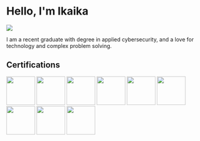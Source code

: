 <!--
Template from https://github.com/Test-MyDFIR/Test-MyDFIR/blob/main/README.md https://www.youtube.com/watch?v=p59B-I67yf8
-->
# Hello, I'm Ikaika
<a href="https://linkedin.com/in/ikaikaleite"><img src="https://img.shields.io/badge/-LinkedIn-0072b1?&style=for-the-badge&logo=linkedin&logoColor=white" /></a>

I am a recent graduate with degree in applied cybersecurity, and a love for technology and complex problem solving.

## Certifications
<div>
<img src="https://images.contentstack.io/v3/assets/blt36c2e63521272fdc/blte92616127ffc3f86/63c71c14d1f34304558a3621/GPEN.png" width="75" height="75"/>
<img src="https://images.contentstack.io/v3/assets/blt36c2e63521272fdc/bltc338fb0d9bc00d53/63c71c175291cc643f1f1704/GWAPT.png" width="75" height="75"/>
<img src="https://images.contentstack.io/v3/assets/blt36c2e63521272fdc/bltd42dcd7c5c4c108c/63c71c13d1f34304558a361d/GCIH.png" width="75" height="75"/>
<img src="https://images.contentstack.io/v3/assets/blt36c2e63521272fdc/blt0dfbe20e1c67b63f/63c71c119ba93014827b0221/GCFA.png" width="75" height="75"/>
<img src="https://images.contentstack.io/v3/assets/blt36c2e63521272fdc/blt0d37113d804c79ff/63c71c14a03edb10af48d773/GPYC.png" width="75" height="75"/>
<img src="https://images.contentstack.io/v3/assets/blt36c2e63521272fdc/bltdf89d49139b50923/63c71c1304062b163ae4ea6d/GCIA.png" width="75" height="75"/>
<img src="https://images.contentstack.io/v3/assets/blt36c2e63521272fdc/bltb1222898f9767938/63c71c179ba93014827b0225/GSEC.png" width="75" height="75"/>
<img src="https://images.contentstack.io/v3/assets/blt36c2e63521272fdc/bltc240519f790a877f/63c71c17098365433cc9a31e/GISF.png" width="75" height="75"/>
<img src="https://images.contentstack.io/v3/assets/blt36c2e63521272fdc/blt8a47e5af660fe727/63c71c1708b84c3d9e4c98df/GFACT.png" width="75" height="75"/>
</div>

<!--
## Skills
[Provide skills and associated project. Make sure to hyperlink the project - Remove this afterwards]]

| Skill                                         | Associated Project         |
|-----------------------------------------------|----------------------------|
| SIEM Implementation and Log Analysis          | <a href="https://google.com">Detection Lab</a>|
| Network Traffic Monitoring and Attack Detection | <a href="https://google.com">Detection Lab</a>|
| Security Automation with Shuffle SOAR         | SOC Automation Lab|
| Incident Response Planning and Execution      | SOC Automation Lab|
| Case Management with TheHive                  | SOC Automation Lab|
| Scripting and Automation for Threat Mitigation | SOC Automation Lab|

## Tools
[Provide tools and break them down into categories. Use ChatGPT to help create the link - Remove this afterwards]]

### Network
<div>
    <img src="https://img.shields.io/badge/-Wireshark-1679A7?&style=for-the-badge&logo=Wireshark&logoColor=white" />
    <img src="https://img.shields.io/badge/-Suricata-EF3B2D?&style=for-the-badge&logo=Suricata&logoColor=white" />
    <img src="https://img.shields.io/badge/-Zeek-777BB4?&style=for-the-badge&logo=Zeek&logoColor=white" />
</div>

### Endpoint
<div>
    <img src="https://img.shields.io/badge/-Microsoft_Defender_for_Endpoint-00A4EF?&style=for-the-badge&logo=Microsoft&logoColor=white" />
    <img src="https://img.shields.io/badge/-Velociraptor-4B275F?&style=for-the-badge&logo=Velociraptor&logoColor=white" />
</div>

### SIEM
<div>
    <img src="https://img.shields.io/badge/-Microsoft_Sentinel-0078D4?&style=for-the-badge&logo=Microsoft&logoColor=white" />
    <img src="https://img.shields.io/badge/-Splunk-000000?&style=for-the-badge&logo=Splunk&logoColor=white" />
    <img src="https://img.shields.io/badge/-Elastic-005571?&style=for-the-badge&logo=Elastic&logoColor=white" />
</div>


## Projects
- Detection Lab
- SOC Automation Project
-->
